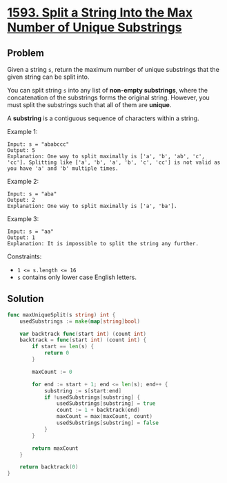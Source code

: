 # [1593. Split a String Into the Max Number of Unique Substrings](https://leetcode.com/problems/split-a-string-into-the-max-number-of-unique-substrings/)

## Problem

Given a string `s`, return the maximum number of unique substrings that the given string can be split into.

You can split string `s` into any list of **non-empty substrings**, where the concatenation of the substrings forms the original string. However, you must split the substrings such that all of them are **unique**.

A **substring** is a contiguous sequence of characters within a string.



Example 1:

```
Input: s = "ababccc"
Output: 5
Explanation: One way to split maximally is ['a', 'b', 'ab', 'c', 'cc']. Splitting like ['a', 'b', 'a', 'b', 'c', 'cc'] is not valid as you have 'a' and 'b' multiple times.
```

Example 2:

```
Input: s = "aba"
Output: 2
Explanation: One way to split maximally is ['a', 'ba'].
```

Example 3:

```
Input: s = "aa"
Output: 1
Explanation: It is impossible to split the string any further.
```


Constraints:

- `1 <= s.length <= 16`
- `s` contains only lower case English letters.

## Solution

```go
func maxUniqueSplit(s string) int {
	usedSubstrings := make(map[string]bool)

	var backtrack func(start int) (count int)
	backtrack = func(start int) (count int) {
		if start == len(s) {
			return 0
		}

		maxCount := 0

		for end := start + 1; end <= len(s); end++ {
			substring := s[start:end]
			if !usedSubstrings[substring] {
				usedSubstrings[substring] = true
				count := 1 + backtrack(end)
				maxCount = max(maxCount, count)
				usedSubstrings[substring] = false
			}
		}

		return maxCount
	}

	return backtrack(0)
}
```